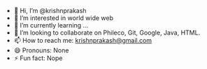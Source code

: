 - 👋 Hi, I’m @krishnprakash
- 👀 I’m interested in world wide web
- 🌱 I’m currently learning ...
- 💞️ I’m looking to collaborate on Phileco, Git, Google, Java, HTML.
- 📫 How to reach me: krishnprakash@gmail.com
- 😄 Pronouns: None
- ⚡ Fun fact: Nope

<!---
krishnprakash/krishnprakash is a ✨ special ✨ repository because its `README.md` (this file) appears on your GitHub profile.
You can click the Preview link to take a look at your changes.
--->
